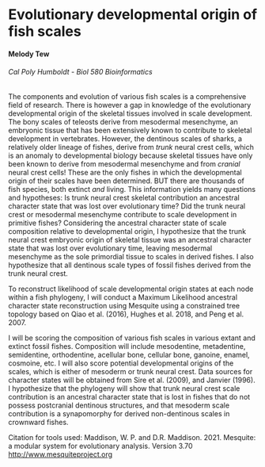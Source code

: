 # Evolutionary developmental origin of fish scales
#### Melody Tew

###### Cal Poly Humboldt - Biol 580 Bioinformatics

The components and evolution of various fish scales is a comprehensive field of research. There is however a gap in knowledge of the evolutionary developmental origin of the skeletal tissues involved in scale development. The bony scales of teleosts derive from mesodermal mesenchyme, an embryonic tissue that has been extensively known to contribute to skeletal development in vertebrates. However, the dentinous scales of sharks, a relatively older lineage of fishes, derive from *trunk* neural crest cells, which is an anomaly to developmental biology because skeletal tissues have only been known to derive from mesodermal mesenchyme and from *cranial* neural crest cells!
These are the only fishes in which the developmental origin of their scales have been determined. BUT there are thousands of fish species, both extinct *and* living. 
This information yields many questions and hypotheses: 
Is trunk neural crest skeletal contribution an ancestral character state that was lost over evolutionary time? Did the trunk neural crest or mesodermal mesenchyme contribute to scale development in primitive fishes? 
Considering the ancestral character state of scale composition relative to developmental origin, I hypothesize that the trunk neural crest embryonic origin of skeletal tissue was an ancestral character state that was lost over evolutionary time, leaving mesodermal mesenchyme as the sole primordial tissue to scales in derived fishes. I also hypothesize that all dentinous scale types of fossil fishes derived from the trunk neural crest.

To reconstruct likelihood of scale developmental origin states at each node within a fish phylogeny, I will conduct a Maximum Likelihood ancestral character state reconstruction using Mesquite using a constrained tree topology based on Qiao et al. (2016), Hughes et al. 2018, and Peng et al. 2007. 


I will be scoring the composition of various fish scales in various extant and extinct fossil fishes. Composition will include mesodentine, metadentine, semidentine, orthodentine, acellular bone, cellular bone, ganoine, enamel, cosmoine, etc. I will also score potential developmental origins of the scales, which is either of mesoderm or trunk neural crest. Data sources for character states will be obtained from Sire et al. (2009), and Janvier (1996).
I hypothesize that the phylogeny will show that trunk neural crest scale contribution is an ancestral character state that is lost in fishes that do not possess postcranial dentinous structures, and that mesoderm scale contribution is a synapomorphy for derived non-dentinous scales in crownward fishes.

Citation for tools used: Maddison, W. P. and D.R. Maddison. 2021. Mesquite: a modular system for evolutionary analysis.  Version 3.70  http://www.mesquiteproject.org

